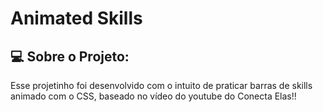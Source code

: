 # Animated Skills

## 💻 Sobre o Projeto: 

Esse projetinho foi desenvolvido com o intuito de praticar barras de skills animado com o CSS, baseado no vídeo do youtube do Conecta Elas!!
